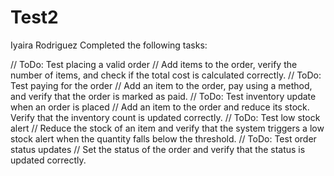 # Test2
Iyaira Rodriguez
Completed the following tasks:

// ToDo: Test placing a valid order
// Add items to the order, verify the number of items, and check if the total cost is calculated correctly.
// ToDo: Test paying for the order
// Add an item to the order, pay using a method, and verify that the order is marked as paid.
// ToDo: Test inventory update when an order is placed
// Add an item to the order and reduce its stock. Verify that the inventory count is updated correctly.
// ToDo: Test low stock alert
// Reduce the stock of an item and verify that the system triggers a low stock alert when the quantity falls below the threshold.
// ToDo: Test order status updates
// Set the status of the order and verify that the status is updated correctly.
